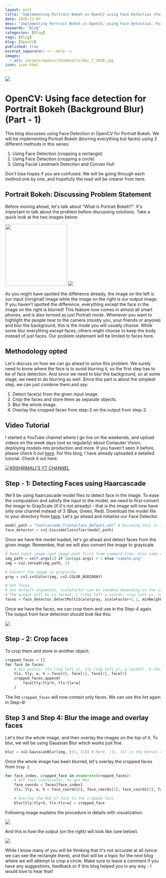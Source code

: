 ```yaml
---
layout: post
title: "Implementing Portrait Bokeh in OpenCV using Face Detection (Part-1)"
date: 2020-12-07
desc: "Implementing Portrait Bokeh in OpenCV, using Face Detection. Part 1 in the series."
keywords: "Blog"
categories: [Blog]
tags: [Blog]
blog: [OpenCV]
published: true
excerpt_separator: <!--more-->
images:
  - url: /assets/opencv/thumbnails/Dec_7_2020.jpg
icon: icon-html
---
```

<!--more-->

<img src="/assets/opencv/thumbnails/Dec_7_2020.jpg"/>

# OpenCV: Using face detection for Portrait Bokeh (Background Blur) (Part - 1)

This blog discusses using Face Detection in OpenCV for Portrait Bokeh. We will be implementing Portrait Bokeh (blurring everything but faces) using 3 different methods in this series:

1. Using Face Detection (cropping a rectangle)
2. Using Face Detection (cropping a circle)
3. Using Facial Landmark Detection and Convex Hull

Don't lose hopes if you are confused. We will be going through each method one by one, and hopefully the road will be crearer from here.

## Portrait Bokeh: Discussing Problem Statement

Before moving ahead, let's talk about "What is Portrait Bokeh?". It's important to talk about the problem before discussing solutions. Take a quick look at the two images below:

<img src="/assets/opencv/input_method1.jpeg" width="200" /> <img src="/assets/opencv/output_final.jpg" />

As you might have spotted the difference already, the image on the left is our input (/original) image while the image on the right is our output image. If you haven't spotted the difference, everything except the face in the image on the right is blurred! This feature now comes in almost all smart phones, and is also termed as just Portrait mode. Whenever you want to highlight the people near to the camera (mostly you, your friends or anyone) and blur the background, this is the mode you will usually choose. While some blur everything except faces, others might choose to keep the body instead of just faces. Our problem statement will be limited to faces here.

## Methodology opted

Let's discuss on how we can go ahead to solve this problem. We surely need to know where the face is to avoid blurring it, so the first step has to be of face detection. And since we need to blur the background, so at some stage, we need to do blurring as well. Since this part is about the simplest step, we can just combine them and say:

1. Detect face(s) from the given input image.
2. Crop the faces and store them as separate objects.
3. Blur the whole image.
4. Overlay the cropped faces from step-2 on the output from step-3.

## Video Tutorial

I started a YouTube channel where I go live on the weekends, and upload videos on the week days (not so regularly) about Computer Vision, deploying models into production and more. If you haven't seen it before, please check it out <a href="http://youtube.com/c/kushashwaraviShrimali/">here</a>. For this blog, I have already uploaded a detailed tutorial. Check it out here:

[![KRSHRIMALI'S YT CHANNEL](https://raw.githubusercontent.com/krshrimali/krshrimali.github.io/master/assets/opencv/preview/yt_preview_method1.jpeg)](https://www.youtube.com/watch?v=Nd3wFiSH-gw)

## Step - 1: Detecting Faces using Haarcascade

We'll be using haarcascade model files to detect face in the image. To ease the computation and satisfy the input to the model, we need to first convert the image to GrayScale (if it's not already) - that is the image will now have only one channel instead of 3 (Blue, Green, Red). Download the model file to your directory from <a href="https://github.com/opencv/opencv/blob/master/data/haarcascades/haarcascade_frontalface_default.xml">here</a>. Let's go ahead and initialize our Face Detector.

```python
model_path = "haarcascade_frontalface_default.xml" # Assuming this is in our current directory
face_detector = cv2.CascadeClassifier(model_path)
```

Once we have the model loaded, let's go ahead and detect faces from the given image. Remember, that we will also convert the image to grayscale.

```python
# Read input image (get image path first from command line, else take sample.png - default)
img_path = self.argv[1] if len(sys.argv) > 1 else "sample.png"
img = cv2.imread(img_path, 1)

# Convert the image to grayscale
gray = cv2.cvtColor(img, cv2.COLOR_BGR2GRAY)

# Get faces
# Use default arguments, scaleFactor can be tweaked depending on the image
# The output will be in format: [ [<top left x coord>, <top left y>, <width>, <height> : for face 1], [ ... : for face 2], ... ]
faces = face_detector.detectMultiScale(gray, scaleFactor=1.1, minNeighbors=5)
```

Once we have the faces, we can crop them and use in the Step-4 again. The output from face detection should look like this:

<img src="/assets/opencv/rect_sample_method1.jpg" />

## Step - 2: Crop faces

To crop them and store in another object:

```python
cropped_faces = []
for face in faces:
    # Get points: tlx (top left x), tly (top left y), w (width), h (height)
    tlx, tly, w, h = face[0], face[1], face[2], face[3]
    cropped_faces.append(
        face[tly:tly+h, tlx:tlx+w]
    )
```

The list `cropped_faces` will now contain only faces. We can use this list again in Step-4!

## Step 3 and Step 4: Blur the image and overlay faces

Let's blur the whole image, and then overlay the images on the top of it. To blur, we will be using Gaussian Blur which works just fine.

```python
blur = cv2.GaussianBlur(img, (11, 11)) # Here, (11, 11) is the kernel size
```

Once the whole image has been blurred, let's overlay the cropped faces from `Step 2`.

```python
for face_index, cropped_face in enumerate(cropped_faces):
    # Get face coordinates, to get ROI
    face_coords = faces[face_index]
    tlx, tly, w, h = face_coords[0], face_coords[1], face_coords[2], face_coords[3]

    # Overlay the ROI of face to the cropped face
    blur[tly:tly+h, tlx:tlx+w] = cropped_face
```

Following image explains the procedure in details with visualization.

<img src="/assets/opencv/procedure_method1.jpg" />

And this is how the output (on the right) will look like (see below).

<img src="/assets/opencv/output_method1.jpg" />

While I know many of you will be thinking that it's not accurate at all (since we can see the rectangle there), and that will be a topic for the next blog where we will attempt to crop a circle. Make sure to leave a comment if you have any suggestions, feedback or if this blog helped you in any way - I would love to hear that!
